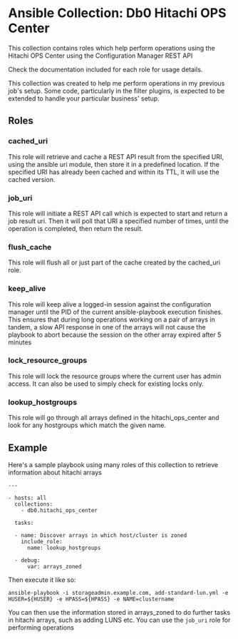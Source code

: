 # Ansible Collection: Db0 Hitachi OPS Center


This collection contains roles which help perform operations using the Hitachi OPS Center using the Configuration Manager REST API

Check the documentation included for each role for usage details.

This collection was created to help me perform operations in my previous job's setup. 
Some code, particularly in the filter plugins, is expected to be extended to handle your particular business' setup.

## Roles

### cached_uri

This role will retrieve and cache a REST API result from the specified URI, using the ansible uri module, then store it in a predefined location. If the specified URI has already been cached and within its TTL, it will use the cached version.

### job_uri

This role will initiate a REST API call which is expected to start and return a job result uri. Then it will poll that URI a specified number of times, until the operation is completed, then return the result.

### flush_cache

This role will flush all or just part of the cache created by the cached_uri role.

### keep_alive

This role will keep alive a logged-in session against the configuration manager until the PID of the current
ansible-playbook execution finishes. This ensures that during long operations working on a pair of arrays in tandem,
a slow API response in one of the arrays will not cause the playbook to abort because the session on the other array 
expired after 5 minutes

### lock_resource_groups

This role will lock the resource groups where the current user has admin access. It can also be used to simply check for existing locks only.

### lookup_hostgroups

This role will go through all arrays defined in the hitachi_ops_center and look for any hostgroups which match the given name.

## Example

Here's a sample playbook using many roles of this collection to retrieve information about hitachi arrays

```
---

- hosts: all
  collections:
    - db0.hitachi_ops_center

  tasks:

  - name: Discover arrays in which host/cluster is zoned
    include_role:
      name: lookup_hostgroups

  - debug:
      var: arrays_zoned
```

Then execute it like so:

```
ansible-playbook -i storageadmin.example.com, add-standard-lun.yml -e HUSER=${HUSER} -e HPASS=${HPASS} -e NAME=clustername
```

You can then use the information stored in arrays_zoned to do further tasks in hitachi arrays, such as adding LUNS etc. You can use the `job_uri` role for performing operations